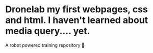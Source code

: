 # Dronelab my first webpages, css and html. I haven't learned about media query.... yet.
A robot powered training repository :robot:

